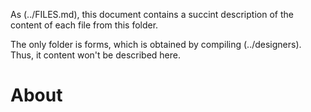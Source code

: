 As (../FILES.md), this document contains a succint description of the
content of each file from this folder.

The only folder is forms, which is obtained by compiling
(../designers). Thus, it content won't be described here.

# About
